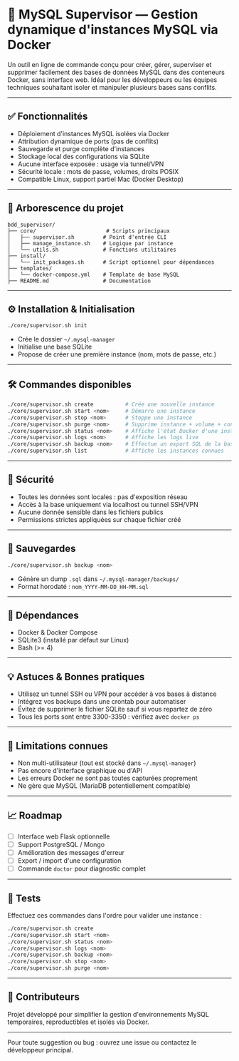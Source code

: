 # 🐳 MySQL Supervisor — Gestion dynamique d'instances MySQL via Docker

Un outil en ligne de commande conçu pour créer, gérer, superviser et supprimer facilement des bases de données MySQL dans des conteneurs Docker, sans interface web. Idéal pour les développeurs ou les équipes techniques souhaitant isoler et manipuler plusieurs bases sans conflits.

---

## ✅ Fonctionnalités

- Déploiement d'instances MySQL isolées via Docker
- Attribution dynamique de ports (pas de conflits)
- Sauvegarde et purge complète d'instances
- Stockage local des configurations via SQLite
- Aucune interface exposée : usage via tunnel/VPN
- Sécurité locale : mots de passe, volumes, droits POSIX
- Compatible Linux, support partiel Mac (Docker Desktop)

---

## 📂 Arborescence du projet

```
bdd_supervisor/
├── core/                      # Scripts principaux
│   ├── supervisor.sh         # Point d'entrée CLI
│   ├── manage_instance.sh    # Logique par instance
│   └── utils.sh              # Fonctions utilitaires
├── install/
│   └── init_packages.sh      # Script optionnel pour dépendances
├── templates/
│   └── docker-compose.yml    # Template de base MySQL
├── README.md                 # Documentation
```

---

## ⚙️ Installation & Initialisation

```bash
./core/supervisor.sh init
```
- Crée le dossier `~/.mysql-manager`
- Initialise une base SQLite
- Propose de créer une première instance (nom, mots de passe, etc.)

---

## 🛠️ Commandes disponibles

```bash
./core/supervisor.sh create          # Crée une nouvelle instance
./core/supervisor.sh start <nom>     # Démarre une instance
./core/supervisor.sh stop <nom>      # Stoppe une instance
./core/supervisor.sh purge <nom>     # Supprime instance + volume + config
./core/supervisor.sh status <nom>    # Affiche l'état Docker d'une instance
./core/supervisor.sh logs <nom>      # Affiche les logs live
./core/supervisor.sh backup <nom>    # Effectue un export SQL de la base
./core/supervisor.sh list            # Affiche les instances connues
```

---

## 🔐 Sécurité

- Toutes les données sont locales : pas d'exposition réseau
- Accès à la base uniquement via localhost ou tunnel SSH/VPN
- Aucune donnée sensible dans les fichiers publics
- Permissions strictes appliquées sur chaque fichier créé

---

## 💾 Sauvegardes

```bash
./core/supervisor.sh backup <nom>
```
- Génère un dump `.sql` dans `~/.mysql-manager/backups/`
- Format horodaté : `nom_YYYY-MM-DD_HH-MM.sql`

---

## 📌 Dépendances

- Docker & Docker Compose
- SQLite3 (installé par défaut sur Linux)
- Bash (>= 4)

---

## 💡 Astuces & Bonnes pratiques

- Utilisez un tunnel SSH ou VPN pour accéder à vos bases à distance
- Intégrez vos backups dans une crontab pour automatiser
- Évitez de supprimer le fichier SQLite sauf si vous repartez de zéro
- Tous les ports sont entre 3300-3350 : vérifiez avec `docker ps`

---

## 🚧 Limitations connues

- Non multi-utilisateur (tout est stocké dans `~/.mysql-manager`)
- Pas encore d'interface graphique ou d'API
- Les erreurs Docker ne sont pas toutes capturées proprement
- Ne gère que MySQL (MariaDB potentiellement compatible)

---

## 📈 Roadmap

- [ ] Interface web Flask optionnelle
- [ ] Support PostgreSQL / Mongo
- [ ] Amélioration des messages d'erreur
- [ ] Export / import d'une configuration
- [ ] Commande `doctor` pour diagnostic complet

---

## 🧪 Tests

Effectuez ces commandes dans l'ordre pour valider une instance :

```bash
./core/supervisor.sh create
./core/supervisor.sh start <nom>
./core/supervisor.sh status <nom>
./core/supervisor.sh logs <nom>
./core/supervisor.sh backup <nom>
./core/supervisor.sh stop <nom>
./core/supervisor.sh purge <nom>
```

---

## 🧠 Contributeurs

Projet développé pour simplifier la gestion d'environnements MySQL temporaires, reproductibles et isolés via Docker.

---

Pour toute suggestion ou bug : ouvrez une issue ou contactez le développeur principal.

